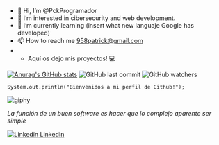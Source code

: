- 👋 Hi, I’m @PckProgramador
-  👀 I’m interested in cibersecurity and web development.
- 🌱 I’m currently learning (insert what new languaje Google has developed)
- 📫 How to reach me 958patrick@gmail.com
- - Aquí os dejo mis proyectos! 💻

[![Anurag's GitHub stats](https://github-readme-stats.vercel.app/api?username=PckProgramador)](https://github.com/anuraghazra/github-readme-stats) ![GitHub last commit](https://img.shields.io/github/last-commit/PckProgramador/PckProgramador) ![GitHub watchers](https://img.shields.io/github/watchers/PckProgramador/PckProgramador?style=social)

    System.out.println("Bienvenidos a mi perfil de Github!");




![giphy](https://github.com/PckProgramador/PckProgramador/assets/119043644/2beab4e9-f88f-4dae-ad3c-1a3472c9297d)

*La función de un buen software es hacer que lo complejo aparente ser simple*


[![Linkedin](https://i.stack.imgur.com/gVE0j.png) LinkedIn](https://www.linkedin.com/)
